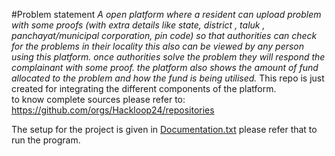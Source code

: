 #Problem statement
  _A open platform where a resident can  upload problem with some proofs (with extra details like state, district , taluk , panchayat/municipal corporation, pin code) so that authorities can check for the problems in their locality this also can be viewed by any person using this platform. once authorities solve the problem they will respond the complainant with some proof. the platform also shows the amount of fund allocated to the problem and how the fund is being utilised._
This repo is just created for integrating the different components of the platform.  
to know complete sources please refer to: https://github.com/orgs/Hackloop24/repositories

The setup for the project is given in [Documentation.txt](https://github.com/Hackloop24/GovApp/blob/main/Documentation.txt) please refer that to run the program.

